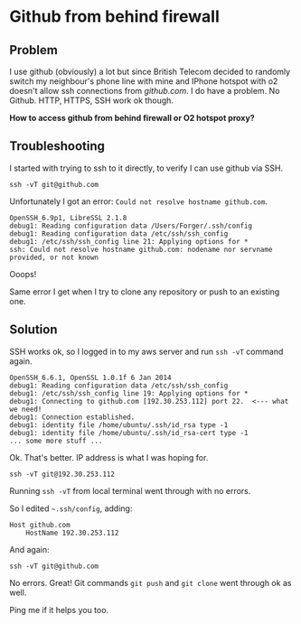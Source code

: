 
# Github from behind firewall

## Problem

I use github (obviously) a lot but since British Telecom decided to randomly
switch my neighbour's phone line with mine and IPhone hotspot with o2 doesn't
allow ssh connections from _github.com_. I do have a problem. No Github.
HTTP, HTTPS, SSH work ok though.

**How to access github from behind firewall or O2 hotspot proxy?**

## Troubleshooting

I started with trying to ssh to it directly, to verify I can use github via SSH.
```
ssh -vT git@github.com
```

Unfortunately I got an error: `Could not resolve hostname github.com`.
```
OpenSSH_6.9p1, LibreSSL 2.1.8
debug1: Reading configuration data /Users/Forger/.ssh/config
debug1: Reading configuration data /etc/ssh/ssh_config
debug1: /etc/ssh/ssh_config line 21: Applying options for *
ssh: Could not resolve hostname github.com: nodename nor servname provided, or not known
```

Ooops!

Same error I get when I try to clone any repository or push to an existing one.

## Solution

SSH works ok, so I logged in to my aws server and run `ssh -vT` command again.
```
OpenSSH_6.6.1, OpenSSL 1.0.1f 6 Jan 2014
debug1: Reading configuration data /etc/ssh/ssh_config
debug1: /etc/ssh/ssh_config line 19: Applying options for *
debug1: Connecting to github.com [192.30.253.112] port 22.  <--- what we need!
debug1: Connection established.
debug1: identity file /home/ubuntu/.ssh/id_rsa type -1
debug1: identity file /home/ubuntu/.ssh/id_rsa-cert type -1
... some more stuff ...
```

Ok. That's better. IP address is what I was hoping for.
```
ssh -vT git@192.30.253.112
```
Running `ssh -vT` from local terminal went through with no errors.

So I edited `~.ssh/config`, adding:

```
Host github.com
    HostName 192.30.253.112
```

And again:
```
ssh -vT git@github.com
```

No errors. Great!
Git commands `git push` and `git clone` went through ok as well.

Ping me if it helps you too.
